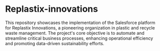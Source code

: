 # Replastix-innovations
This repository showcases the implementation of the Salesforce platform for Replastix Innovations, a pioneering organization in plastic and recycle waste management. The project's core objective is to automate and streamline critical business processes, enhancing operational efficiency and promoting data-driven sustainability efforts.
